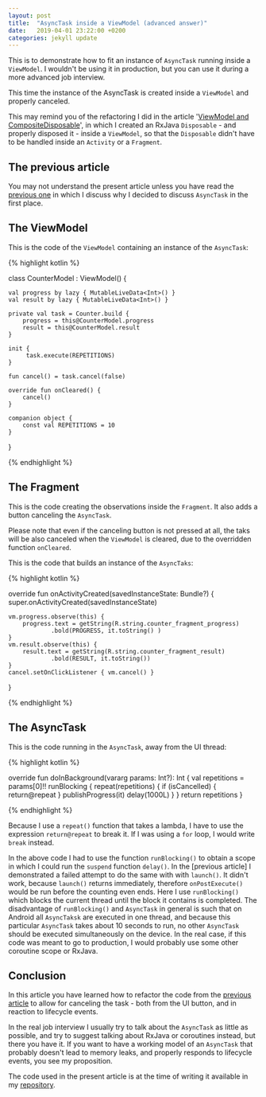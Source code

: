 ```yaml
---
layout: post
title:  "AsyncTask inside a ViewModel (advanced answer)"
date:   2019-04-01 23:22:00 +0200
categories: jekyll update
---
```


This is to demonstrate how to fit an instance of `AsyncTask` running inside a `ViewModel`. I wouldn't be using it in production, but you can use it during a more advanced job interview.

This time the instance of the AsyncTask is created inside a `ViewModel` and properly canceled.

This may remind you of the refactoring I did in the article '[ViewModel and CompositeDisposable][viewmodel-and-disposable]', in which I created an RxJava `Disposable` - and properly disposed it - inside a `ViewModel`, so that the `Disposable` didn't have to be handled inside an `Activity` or a `Fragment`.

## The previous article

You may not understand the present article unless you have read the [previous one][previous] in which I discuss why I decided to discuss `AsyncTask` in the first place.

## The ViewModel

This is the code of the `ViewModel` containing an instance of the `AsyncTask`:


{% highlight kotlin %}

class CounterModel : ViewModel() {

    val progress by lazy { MutableLiveData<Int>() }
    val result by lazy { MutableLiveData<Int>() }

    private val task = Counter.build {
        progress = this@CounterModel.progress
        result = this@CounterModel.result
    }

    init {
         task.execute(REPETITIONS)
    }

    fun cancel() = task.cancel(false)

    override fun onCleared() {
        cancel()
    }

    companion object {
        const val REPETITIONS = 10
    }
}

{% endhighlight %}

## The Fragment

This is the code creating the observations inside the `Fragment`. It also adds a button canceling the `AsyncTask`.

Please note that even if the canceling button is not pressed at all, the taks will be also canceled when the `ViewModel` is cleared, due to the overridden function `onCleared`.

This is the code that builds an instance of the `AsyncTaks`:

{% highlight kotlin %}

override fun onActivityCreated(savedInstanceState: Bundle?) {
    super.onActivityCreated(savedInstanceState)

    vm.progress.observe(this) {
        progress.text = getString(R.string.counter_fragment_progress)
                .bold(PROGRESS, it.toString() )
    }
    vm.result.observe(this) {
        result.text = getString(R.string.counter_fragment_result)
                .bold(RESULT, it.toString())
    }
    cancel.setOnClickListener { vm.cancel() }
}

{% endhighlight %}

## The AsyncTask

This is the code running in the `AsyncTask`, away from the UI thread:

{% highlight kotlin %}

override fun doInBackground(vararg params: Int?): Int {
    val repetitions = params[0]!!
    runBlocking {
        repeat(repetitions) {
            if (isCancelled) {
                return@repeat
            }
            publishProgress(it)
            delay(1000L)
        }
    }
    return repetitions
}

{% endhighlight %}

Because I use a `repeat()` function that takes a lambda, I have to use the expression `return@repeat` to break it. If I was using a `for` loop, I would write `break` instead.

In the above code I had to use the function `runBlocking()` to obtain a scope in which I could run the `suspend` function `delay()`. In the [previous article] I demonstrated a failed attempt to do the same with with `launch()`. It didn't work, because `launch()` returns immediately, therefore `onPostExecute()` would be run before the counting even ends. Here I use `runBlocking()` which blocks the current thread until the block it contains is completed. The disadvantage of `runBlocking()` and `AsyncTask` in general is such that on Android all `AsyncTaksk` are executed in one thread, and because this particular `AsyncTask` takes about 10 seconds to run, no other `AsyncTask` should be executed simultaneously on the device. In the real case, if this code was meant to go to production, I would probably use some other coroutine scope or RxJava.

## Conclusion

In this article you have learned how to refactor the code from the [previous article][previous] to allow for canceling the task - both from the UI button, and in reaction to lifecycle events.

In the real job interview I usually try to talk about the `AsyncTask` as little as possible, and try to suggest talking about RxJava or coroutines instead, but there you have it. If you want to have a working model of an `AsyncTask` that probably doesn't lead to memory leaks, and properly responds to lifecycle events, you see my proposition.

The code used in the present article is at the time of writing it available in my [repository][asynctask].

[viewmodel-and-disposable]: https://syrop.github.io/jekyll/update/2019/03/23/viewmodel-and-compositedisposable.html
[previous]: https://syrop.github.io/jekyll/update/2019/04/01/asynctask.html
[asynctask]: https://github.com/syrop/AsyncTaks


